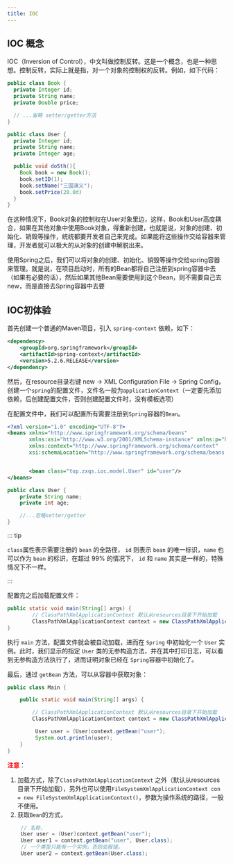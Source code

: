 ```yaml
---
title: IOC
---
```

## IOC 概念
IOC（Inversion of Control），中文叫做控制反转。这是一个概念，也是一种思想。控制反转，实际上就是指，对一个对象的控制权的反转。例如，如下代码：
```java
public class Book {
  private Integer id;
  private String name;
  private Double price;

  // ...省略 setter/getter方法
}
```
```java
public class User {
  private Integer id;
  private String name;
  private Integer age;

  public void doSth(){
    Book book = new Book();
    book.setID(1);
    book.setName("三国演义");
    book.setPrice(20.0d)
  }
}
```

在这种情况下，Book对象的控制权在User对象里边，这样，Book和User高度耦合，如果在其他对象中使用Book对象，得重新创建，也就是说，对象的创建、初始化、销毁等操作，统统都要开发者自己来完成。如果能将这些操作交给容器来管理，开发者就可以极大的从对象的创建中解脱出来。

使用Spring之后，我们可以将对象的创建、初始化、销毁等操作交给spring容器来管理。就是说，在项目启动时，所有的Bean都将自己注册到spring容器中去（如果有必要的话），然后如果其他Bean需要使用到这个Bean，则不需要自己去new，而是直接去Spring容器中去要

## IOC初体验
首先创建一个普通的Maven项目，引入 `spring-context` 依赖，如下：
```xml
<dependency>
    <groupId>org.springframework</groupId>
    <artifactId>spring-context</artifactId>
    <version>5.2.6.RELEASE</version>
</dependency>
```
然后，在resource目录右键 new -> XML Configuration File -> Spring Config，创建一个`spring`的配置文件，文件名一般为`applicationContext`（一定要先添加依赖，后创建配置文件，否则创建配置文件时，没有模板选项）

在配置文件中，我们可以配置所有需要注册到`Spring`容器的`Bean`。

```xml
<?xml version="1.0" encoding="UTF-8"?>
<beans xmlns="http://www.springframework.org/schema/beans"
       xmlns:xsi="http://www.w3.org/2001/XMLSchema-instance" xmlns:p="http://www.springframework.org/schema/p"
       xmlns:context="http://www.springframework.org/schema/context"
       xsi:schemaLocation="http://www.springframework.org/schema/beans http://www.springframework.org/schema/beans/spring-beans.xsd http://www.springframework.org/schema/context https://www.springframework.org/schema/context/spring-context.xsd">


       <bean class="top.zxqs.ioc.model.User" id="user"/>
</beans>
```
```java
public class User {
    private String name;
    private int age;

    //...忽略setter/getter
}
```
::: tip

`class`属性表示需要注册的 `bean` 的全路径， `id` 则表示 `bean` 的唯一标识，`name` 也可以作为 `bean` 的标识，在超过 99% 的情况下， `id` 和 `name` 其实是一样的，特殊情况下不一样。 

:::

配置完之后加载配置文件：
```java
public static void main(String[] args) {
        // ClassPathXmlApplicationContext 默认从resources目录下开始加载
        ClassPathXmlApplicationContext context = new ClassPathXmlApplicationContext("applicationContext.xml");
}
```

执行 `main` 方法，配置文件就会被自动加载，进而在 `Spring` 中初始化一个 `User` 实例。此时，我们显示的指定 `User` 类的无参构造方法，并在其中打印日志，可以看到无参构造方法执行了，进而证明对象已经在 `Spring`容器中初始化了。

最后，通过 `getBean` 方法，可以从容器中获取对象：

```java
public class Main {

    public static void main(String[] args) {

        // ClassPathXmlApplicationContext 默认从resources目录下开始加载
        ClassPathXmlApplicationContext context = new ClassPathXmlApplicationContext("applicationContext.xml");

         User user = (User)context.getBean("user");
         System.out.println(user);
    }
}
```

**<font color = 'red'>注意</font>**：

1. 加载方式，除了`ClassPathXmlApplicationContext` 之外（默认从resources目录下开始加载），另外也可以使用`FileSystemXmlApplicationContext con = new FileSystemXmlApplicationContext()`，参数为操作系统的路径，一般不使用。
2. 获取`Bean`的方式，
   ```java
    // 名称，
    User user = (User)context.getBean("user");
    User user1 = context.getBean("user", User.class);
    // 一个类型只能有一个实例，否则会报错。
    User user2 = context.getBean(User.class);
   ```

